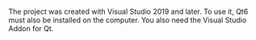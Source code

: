 The project was created with Visual Studio 2019 and later. 
To use it, Qt6 must also be installed on the computer. 
You also need the Visual Studio Addon for Qt.